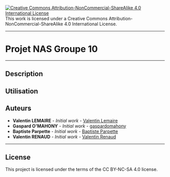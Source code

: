 [![Creative Commons Attribution-NonCommercial-ShareAlike 4.0 International License](https://i.creativecommons.org/l/by-nc-sa/4.0/88x31.png)]("http://creativecommons.org/licenses/by-nc-sa/4.0/" "Creative Commons Attribution-NonCommercial-ShareAlike 4.0 International License")  
This work is licensed under a Creative Commons Attribution-NonCommercial-ShareAlike 4.0 International License.

---

# Projet NAS Groupe 10

---

## Description


## Utilisation


## Auteurs

* **Valentin LEMAIRE** - *Initial work* - [Valentin Lemaire](https://github.com/28Pollux28)
* **Gaspard O'MAHONY** - *Initial work* - [gaspardomahony](https://github.com/gaspardomahony)
* **Baptiste Parpette** - *Initial work* - [Baptiste Parpette](https://github.com/baptisteparpette)
* **Valentin RENAUD** - *Initial work* - [Valentin Renaud](https://github.com/Valdyzer)
---

## License

This project is licensed under the terms of the CC BY-NC-SA 4.0 license.

